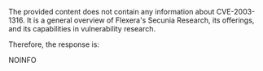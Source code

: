The provided content does not contain any information about CVE-2003-1316. It is a general overview of Flexera's Secunia Research, its offerings, and its capabilities in vulnerability research.

Therefore, the response is:

NOINFO